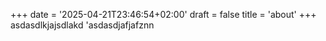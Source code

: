 +++
date = '2025-04-21T23:46:54+02:00'
draft = false
title = 'about'
+++
 asdasdlkjajsdlakd
 'asdasdjafjafznn